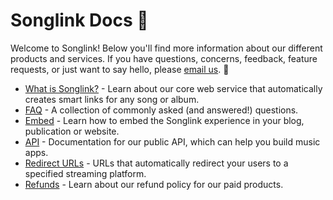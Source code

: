 # Songlink Docs 💪

Welcome to Songlink! Below you'll find more information about our different products and services. If you have questions, concerns, feedback, feature requests, or just want to say hello, please [email us](mailto:hello@song.link). 👋 

- [What is Songlink?](what-is-songlink.md) - Learn about our core web service that automatically creates smart links for any song or album.
- [FAQ](faq.md) - A collection of commonly asked (and answered!) questions.
- [Embed](embed.md) - Learn how to embed the Songlink experience in your blog, publication or website.
- [API](api-v1-alpha.1.md) - Documentation for our public API, which can help you build music apps.
- [Redirect URLs](redirect-urls.md) - URLs that automatically redirect your users to a specified streaming platform.
- [Refunds](refunds.md) - Learn about our refund policy for our paid products.
